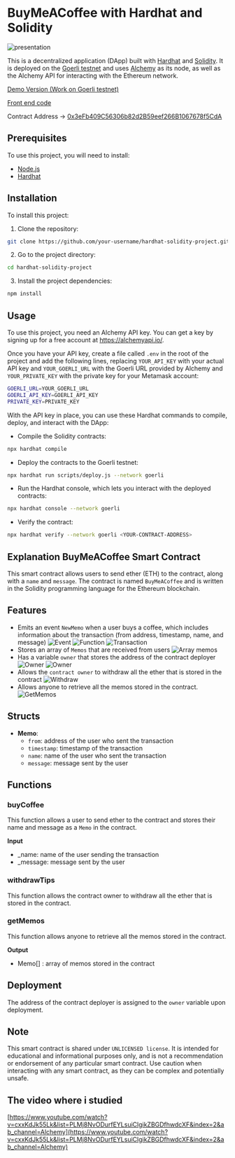 # BuyMeACoffee with Hardhat and Solidity

![presentation](./image/buymeacoffee.png)

This is a decentralized application (DApp) built with [Hardhat](https://hardhat.org/) and [Solidity](https://solidity.readthedocs.io/). It is deployed on the [Goerli testnet](https://goerli.net/) and uses [Alchemy](https://alchemyapi.io/) as its node, as well as the Alchemy API for interacting with the Ethereum network.

[Demo Version (Work on Goerli testnet)](https://buymeacoffee-solidity-defi-tipping-app.chefleo.repl.co/)

[Front end code](https://replit.com/@chefleo/BuyMeACoffee-Solidity-DeFi-Tipping-app)

Contract Address -> [0x3eFb409C56306b82d2B59eef266B1067678f5CdA](https://goerli.etherscan.io/address/0x3eFb409C56306b82d2B59eef266B1067678f5CdA)

## Prerequisites

To use this project, you will need to install:

- [Node.js](https://nodejs.org/)
- [Hardhat](https://hardhat.org/install/)

## Installation

To install this project:

1. Clone the repository:

```bash
git clone https://github.com/your-username/hardhat-solidity-project.git
```

2. Go to the project directory:

```bash
cd hardhat-solidity-project
```

3. Install the project dependencies:

```bash
npm install
```

## Usage

To use this project, you need an Alchemy API key. You can get a key by signing up for a free account at https://alchemyapi.io/.

Once you have your API key, create a file called `.env` in the root of the project and add the following lines, replacing `YOUR_API_KEY` with your actual API key and `YOUR_GOERLI_URL` with the Goerli URL provided by Alchemy and `YOUR_PRIVATE_KEY` with the private key for your Metamask account:

```bash
GOERLI_URL=YOUR_GOERLI_URL
GOERLI_API_KEY=GOERLI_API_KEY
PRIVATE_KEY=PRIVATE_KEY
```

With the API key in place, you can use these Hardhat commands to compile, deploy, and interact with the DApp:

- Compile the Solidity contracts:

```bash
npx hardhat compile
```

- Deploy the contracts to the Goerli testnet:

```bash
npx hardhat run scripts/deploy.js --network goerli
```

- Run the Hardhat console, which lets you interact with the deployed contracts:

```bash
npx hardhat console --network goerli
```

- Verify the contract:

```bash
npx hardhat verify --network goerli <YOUR-CONTRACT-ADDRESS>
```

## Explanation BuyMeACoffee Smart Contract

This smart contract allows users to send ether (ETH) to the contract, along with a `name` and `message`. The contract is named `BuyMeACoffee` and is written in the Solidity programming language for the Ethereum blockchain.

## Features

- Emits an event `NewMemo` when a user buys a coffee, which includes information about the transaction (from address, timestamp, name, and message)
![Event](./image/event.png)
![Function](./image/func_buycoffee.png)
![Transaction](./image/Transaction_log.png)
- Stores an array of `Memos` that are received from users
![Array memos](./image/Arr_memos.png)
- Has a variable `owner` that stores the address of the contract deployer
![Owner](./image/owner.png)
![Owner](./image/constructor.png)
- Allows the `contract owner` to withdraw all the ether that is stored in the contract
![Withdraw](./image/withdraw.png)
- Allows anyone to retrieve all the memos stored in the contract.
![GetMemos](./image/getMemos.png)

## Structs

- **Memo**:
  - `from`: address of the user who sent the transaction
  - `timestamp`: timestamp of the transaction
  - `name`: name of the user who sent the transaction
  - `message`: message sent by the user

## Functions

### buyCoffee

This function allows a user to send ether to the contract and stores their name and message as a `Memo` in the contract.

**Input**

- _name: name of the user sending the transaction
- _message: message sent by the user

### withdrawTips

This function allows the contract owner to withdraw all the ether that is stored in the contract.

### getMemos

This function allows anyone to retrieve all the memos stored in the contract.

**Output**

- Memo[] : array of memos stored in the contract

## Deployment

The address of the contract deployer is assigned to the `owner` variable upon deployment.

## Note

This smart contract is shared under `UNLICENSED license`. It is intended for educational and informational purposes only, and is not a recommendation or endorsement of any particular smart contract. Use caution when interacting with any smart contract, as they can be complex and potentially unsafe.

## The video where i studied

[https://www.youtube.com/watch?v=cxxKdJk55Lk&list=PLMj8NvODurfEYLsuiClgikZBGDfhwdcXF&index=2&ab_channel=Alchemy](https://www.youtube.com/watch?v=cxxKdJk55Lk&list=PLMj8NvODurfEYLsuiClgikZBGDfhwdcXF&index=2&ab_channel=Alchemy)
